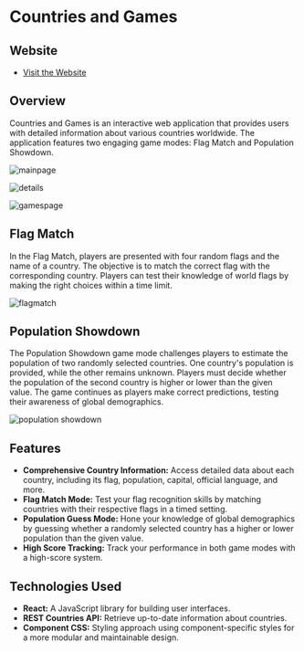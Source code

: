 # Countries and Games

## Website
- [Visit the Website](https://countriesandgames.netlify.app/)

## Overview
Countries and Games is an interactive web application that provides users with detailed information about various countries worldwide. The application features two engaging game modes: Flag Match and Population Showdown.

![mainpage](https://github.com/BernTheSeal/countries-and-games-react/assets/140826522/44717582-dd2a-4c44-bcde-f2b84b302ad5)

![details](https://github.com/BernTheSeal/countries-and-games-react/assets/140826522/75a126ec-0f8a-4188-ba3f-321cdc6e2a4b)

![gamespage](https://github.com/BernTheSeal/countries-and-games-react/assets/140826522/b6859e5b-cade-4ea9-8f4e-71d14644c2dc)

## Flag Match
In the Flag Match, players are presented with four random flags and the name of a country. The objective is to match the correct flag with the corresponding country. Players can test their knowledge of world flags by making the right choices within a time limit.

![flagmatch](https://github.com/BernTheSeal/countries-and-games-react/assets/140826522/9f383e5a-21c0-4eed-bf9e-546d763441e0)

## Population Showdown
The Population Showdown game mode challenges players to estimate the population of two randomly selected countries. One country's population is provided, while the other remains unknown. Players must decide whether the population of the second country is higher or lower than the given value. The game continues as players make correct predictions, testing their awareness of global demographics.

![population showdown](https://github.com/BernTheSeal/countries-and-games-react/assets/140826522/a999b9e6-86a7-4e4a-8c40-6f448de1996e)

## Features
- **Comprehensive Country Information:** Access detailed data about each country, including its flag, population, capital, official language, and more.
- **Flag Match Mode:** Test your flag recognition skills by matching countries with their respective flags in a timed setting.
- **Population Guess Mode:** Hone your knowledge of global demographics by guessing whether a randomly selected country has a higher or lower population than the given value.
- **High Score Tracking:** Track your performance in both game modes with a high-score system.

## Technologies Used
- **React:** A JavaScript library for building user interfaces.
- **REST Countries API:** Retrieve up-to-date information about countries.
- **Component CSS:** Styling approach using component-specific styles for a more modular and maintainable design.


